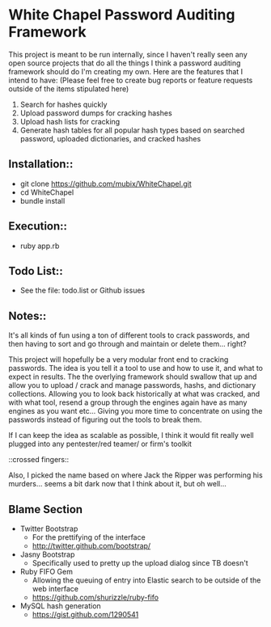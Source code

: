 # White Chapel Password Auditing Framework

This project is meant to be run internally, since I haven't
really seen any open source projects that do all the things
I think a password auditing framework should do I'm creating
my own. Here are the features that I intend to have:
(Please feel free to create bug reports or feature requests
outside of the items stipulated here)

1. Search for hashes quickly
2. Upload password dumps for cracking hashes
3. Upload hash lists for cracking
4. Generate hash tables for all popular hash types based on
searched password, uploaded dictionaries, and cracked hashes


## Installation::

* git clone https://github.com/mubix/WhiteChapel.git
* cd WhiteChapel
* bundle install

## Execution::

* ruby app.rb

## Todo List::

* See the file: todo.list or Github issues

## Notes::

It's all kinds of fun using a ton of different tools
to crack passwords, and then having to sort and go through
and maintain or delete them... right?

This project will hopefully be a very modular front
end to cracking passwords. The idea is you tell it a tool
to use and how to use it, and what to expect in results.
The the overlying framework should swallow that up
and allow you to upload / crack and manage passwords,
hashs, and dictionary collections. Allowing you to
look back historically at what was cracked, and with
what tool, resend a group through the engines again
have as many engines as you want etc... Giving you
more time to concentrate on using the passwords instead
of figuring out the tools to break them.

If I can keep the idea as scalable as possible, I
think it would fit really well plugged into any
pentester/red teamer/ or firm's toolkit

::crossed fingers::

Also, I picked the name based on where Jack the Ripper
was performing his murders... seems a bit dark now
that I think about it, but oh well...

## Blame Section

* Twitter Bootstrap
  * For the prettifying of the interface
  * http://twitter.github.com/bootstrap/
* Jasny Bootstrap
  * Specifically used to pretty up the upload dialog since TB doesn't
* Ruby FIFO Gem
  * Allowing the queuing of entry into Elastic search to be outside of the web interface
  * https://github.com/shurizzle/ruby-fifo
* MySQL hash generation
  * https://gist.github.com/1290541
